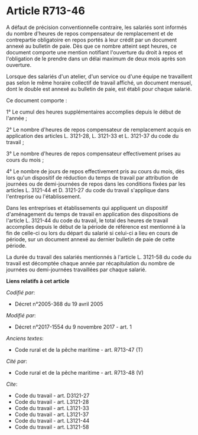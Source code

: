 # Article R713-46

A défaut de précision conventionnelle contraire, les salariés sont informés du nombre d'heures de repos compensateur de
remplacement et de contrepartie obligatoire en repos portés à leur crédit par un document annexé au bulletin de paie. Dès que
ce nombre atteint sept heures, ce document comporte une mention notifiant l'ouverture du droit à repos et l'obligation de le
prendre dans un délai maximum de deux mois après son ouverture. 

Lorsque des salariés d'un atelier, d'un service ou d'une équipe ne travaillent pas selon le même horaire collectif de travail
affiché, un document mensuel, dont le double est annexé au bulletin de paie, est établi pour chaque salarié. 

Ce document comporte : 

1° Le cumul des heures supplémentaires accomplies depuis le début de l'année ; 

2° Le nombre d'heures de repos compensateur de remplacement acquis en application des articles L. 3121-28, L. 3121-33 et L.
3121-37 du code du travail ; 

3° Le nombre d'heures de repos compensateur effectivement prises au cours du mois ; 

4° Le nombre de jours de repos effectivement pris au cours du mois, dès lors qu'un dispositif de réduction du temps de
travail par attribution de journées ou de demi-journées de repos dans les conditions fixées par les articles L. 3121-44 et D.
3121-27 du code du travail s'applique dans l'entreprise ou l'établissement. 

Dans les entreprises et établissements qui appliquent un dispositif d'aménagement du temps de travail en application des
dispositions de l'article L. 3121-44 du code du travail, le total des heures de travail accomplies depuis le début de la
période de référence est mentionné à la fin de celle-ci ou lors du départ du salarié si celui-ci a lieu en cours de période,
sur un document annexé au dernier bulletin de paie de cette période. 

La durée du travail des salariés mentionnés à l'article L. 3121-58 du code du travail est décomptée chaque année par
récapitulation du nombre de journées ou demi-journées travaillées par chaque salarié.

**Liens relatifs à cet article**

_Codifié par_:

  - Décret n°2005-368 du 19 avril 2005

_Modifié par_:

  - Décret n°2017-1554 du 9 novembre 2017 - art. 1

_Anciens textes_:

  - Code rural et de la pêche maritime - art. R713-47 (T)

_Cité par_:

  - Code rural et de la pêche maritime - art. R713-48 (V)

_Cite_:

  - Code du travail - art. D3121-27
  - Code du travail - art. L3121-28
  - Code du travail - art. L3121-33
  - Code du travail - art. L3121-37
  - Code du travail - art. L3121-44
  - Code du travail - art. L3121-58
